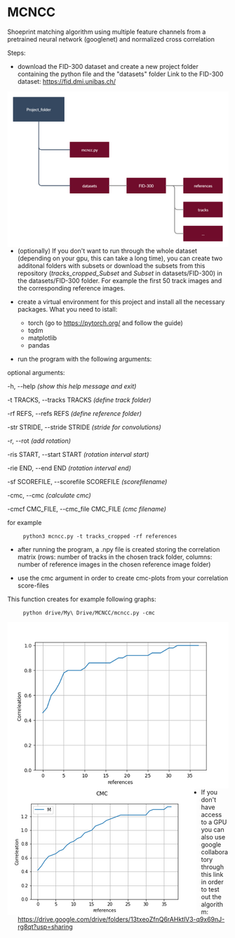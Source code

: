 # MCNCC

Shoeprint matching algorithm using multiple feature channels from a pretrained neural network (googlenet) and normalized cross correlation

Steps:

- download the FID-300 dataset and create a new project folder containing the python file and the "datasets" folder
Link to the FID-300 dataset: https://fid.dmi.unibas.ch/

<img src="Folder_structure.png"
     alt="Markdown Monster icon"
     style="float: left; margin-right: 10px;" />
     
- (optionally) If you don't want to run through the whole dataset (depending on your gpu, this can take a long time), you can create two additonal folders with subsets or download the subsets from this repository (*tracks_cropped_Subset* and *Subset* in datasets/FID-300) in the datasets/FID-300 folder. For example the first 50 track images and the corresponding reference images.

- create a virtual environment for this project and install all the necessary packages.
What you need to istall: 

     + torch (go to https://pytorch.org/ and follow the guide)
     + tqdm 
     + matplotlib
     + pandas

- run the program with the following arguments: 

optional arguments:

  -h, --help  *(show this help message and exit)*
  
  -t TRACKS, --tracks TRACKS  *(define track folder)*
  
  -rf REFS, --refs REFS  *(define reference folder)*
  
  -str STRIDE, --stride STRIDE     *(stride for convolutions)*
                        
  -r, --rot    *(add rotation)*
  
  -ris START, --start START   *(rotation interval start)*
                        
  -rie END, --end END   *(rotation interval end)*
  
  -sf SCOREFILE, --scorefile SCOREFILE  *(scorefilename)*
  
  -cmc, --cmc  *(calculate cmc)*
  
  -cmcf CMC_FILE, --cmc_file CMC_FILE   *(cmc filename)*
                        
for example
```
     python3 mcncc.py -t tracks_cropped -rf references
```
- after running the program, a .npy file is created storing the correlation matrix (rows: number of tracks in the chosen track folder, columns: number of reference images in the chosen reference image folder)

- use the cmc argument in order to create cmc-plots from your correlation score-files

This function creates for example following graphs:
```
     python drive/My\ Drive/MCNCC/mcncc.py -cmc 
```
<img src="cmc_score_diagram.png"
     alt="Markdown Monster icon"
     style="float: left; margin-right: 10px;" />    
```
     python drive/My\ Drive/MCNCC/mcncc.py -str 4 -cmc
```
<img src="cmc_score_diagram2.png"
     alt="Markdown Monster icon"
     style="float: left; margin-right: 10px;" />
     
- If you don't have access to a GPU you can also use google collaboratory through this link in order to test out the algorithm:
https://drive.google.com/drive/folders/13txeoZfnQ6rAHktlV3-q9x69nJ-rg8qt?usp=sharing





